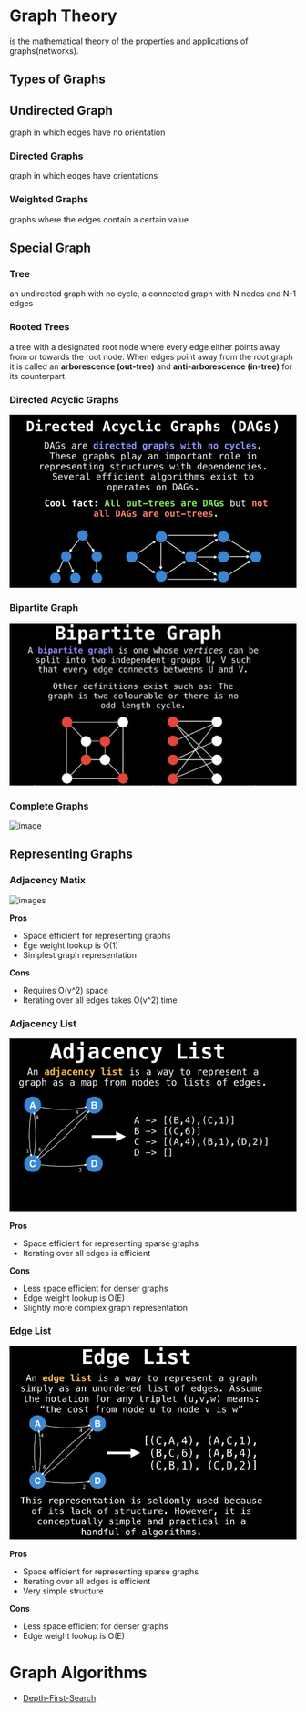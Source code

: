# Graph Theory

is the mathematical theory of the properties and applications of graphs(networks).

## Types of Graphs

## Undirected Graph

graph in which edges have no orientation

### Directed Graphs

graph in which edges have orientations

### Weighted Graphs

graphs where the edges contain a certain value

## Special Graph

### Tree

an undirected graph with no cycle, a connected graph with N nodes and N-1 edges

### Rooted Trees

a tree with a designated root node where every edge either points away from or towards the root node. When edges point away from the root graph it is called an **arborescence (out-tree)** and **anti-arborescence (in-tree)** for its counterpart.

### Directed Acyclic Graphs

![image](images/Pasted%20image%2020220410181827.png)

### Bipartite Graph

![image](images/Pasted%20image%2020220410182418.png)

### Complete Graphs

![image](Pasted%20image%2020220410182648.png)

## Representing Graphs

### Adjacency Matix

![images](Pasted%20image%2020220410182936.png)

**Pros**

-   Space efficient for representing graphs
-   Ege weight lookup is O(1)
-   Simplest graph representation

**Cons**

-   Requires O(v^2) space
-   Iterating over all edges takes O(v^2) time

### Adjacency List

![image](images/Pasted%20image%2020220410183702.png)

**Pros**

-   Space efficient for representing sparse graphs
-   Iterating over all edges is efficient

**Cons**

-   Less space efficient for denser graphs
-   Edge weight lookup is O(E)
-   Slightly more complex graph representation

### Edge List

![image](images/Pasted%20image%2020220410184021.png)

**Pros**

-   Space efficient for representing sparse graphs
-   Iterating over all edges is efficient
-   Very simple structure

**Cons**

-   Less space efficient for denser graphs
-   Edge weight lookup is O(E)

# Graph Algorithms

-   [Depth-First-Search](algorithms/graphs/depth-first/DFS.md)
